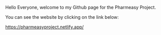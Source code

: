 Hello Everyone, welcome to my Github page for the Pharmeasy Project. 

You can see the website by clicking on the link below:

https://pharmeasyproject.netlify.app/
